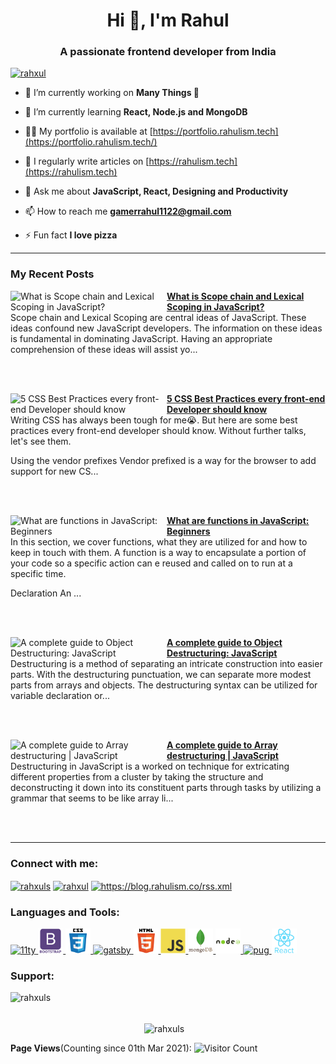 <h1 align="center">Hi 👋, I'm Rahul</h1>
<h3 align="center">A passionate frontend developer from India</h3>

<p align="left"> <a href="https://twitter.com/rahxul" target="blank"><img src="https://img.shields.io/twitter/follow/rahxul?logo=twitter&style=for-the-badge" alt="rahxul" /></a> </p>

- 🔭 I’m currently working on **Many Things 🥺**

- 🌱 I’m currently learning **React, Node.js and MongoDB**

- 👨‍💻 My portfolio is available at [https://portfolio.rahulism.tech](https://portfolio.rahulism.tech/)

- 📝 I regularly write articles on [https://rahulism.tech](https://rahulism.tech)

- 💬 Ask me about **JavaScript, React, Designing and Productivity**

- 📫 How to reach me **gamerrahul1122@gmail.com**

- ⚡ Fun fact **I love pizza**

<hr>

### My Recent Posts

<!-- HASHNODE_BLOG:START -->
<p align="left">
<a href="https://rahulism.hashnode.dev/what-is-scope-chain-and-lexical-scoping-in-javascript" title="What is Scope chain and Lexical Scoping in JavaScript?"><img src="https://cdn.hashnode.com/res/hashnode/image/upload/v1620442035143/ce8psrY8m.png" alt="What is Scope chain and Lexical Scoping in JavaScript?" width="250px" align="left" /></a>
<a href="https://rahulism.hashnode.dev/what-is-scope-chain-and-lexical-scoping-in-javascript" title="What is Scope chain and Lexical Scoping in JavaScript?"><strong>What is Scope chain and Lexical Scoping in JavaScript?</strong></a>
<br/> Scope chain and Lexical Scoping are central ideas of JavaScript. These ideas confound new JavaScript developers. The information on these ideas is fundamental in dominating JavaScript. Having an appropriate comprehension of these ideas will assist yo... </p> <br/> <br/>
<p align="left">
<a href="https://rahulism.hashnode.dev/5-css-best-practices-every-front-end-developer-should-know" title="5 CSS Best Practices every front-end Developer should know"><img src="https://cdn.hashnode.com/res/hashnode/image/upload/v1620357714947/bw_BWbJ_R.png" alt="5 CSS Best Practices every front-end Developer should know" width="250px" align="left" /></a>
<a href="https://rahulism.hashnode.dev/5-css-best-practices-every-front-end-developer-should-know" title="5 CSS Best Practices every front-end Developer should know"><strong>5 CSS Best Practices every front-end Developer should know</strong></a>
<br/> Writing CSS has always been tough for me😭. But here are some best practices every front-end developer should know. 
Without further talks, let's see them. 

Using the vendor prefixes
Vendor prefixed is a way for the browser to add support for new CS... </p> <br/> <br/>
<p align="left">
<a href="https://rahulism.hashnode.dev/what-are-functions-in-javascript-beginners" title="What are functions in JavaScript: Beginners"><img src="https://cdn.hashnode.com/res/hashnode/image/upload/v1620268671818/44OnITo3p.png" alt="What are functions in JavaScript: Beginners" width="250px" align="left" /></a>
<a href="https://rahulism.hashnode.dev/what-are-functions-in-javascript-beginners" title="What are functions in JavaScript: Beginners"><strong>What are functions in JavaScript: Beginners</strong></a>
<br/> In this section, we cover functions, what they are utilized for and how to keep in touch with them. A function is a way to encapsulate a portion of your code so a specific action can e reused and called on to run at a specific time. 

Declaration
An ... </p> <br/> <br/>
<p align="left">
<a href="https://rahulism.hashnode.dev/a-complete-guide-to-object-destructuring-javascript" title="A complete guide to Object Destructuring: JavaScript"><img src="https://cdn.hashnode.com/res/hashnode/image/upload/v1620187043692/jJacTNEYe.png" alt="A complete guide to Object Destructuring: JavaScript" width="250px" align="left" /></a>
<a href="https://rahulism.hashnode.dev/a-complete-guide-to-object-destructuring-javascript" title="A complete guide to Object Destructuring: JavaScript"><strong>A complete guide to Object Destructuring: JavaScript</strong></a>
<br/> Destructuring is a method of separating an intricate construction into easier parts.  With the destructuring punctuation, we can separate more modest parts from arrays and objects.  The destructuring syntax can be utilized for variable declaration or... </p> <br/> <br/>
<p align="left">
<a href="https://rahulism.hashnode.dev/a-complete-guide-to-array-destructuring-or-javascript" title="A complete guide to Array destructuring | JavaScript"><img src="https://cdn.hashnode.com/res/hashnode/image/upload/v1620094180945/eIzKI7u3N.png" alt="A complete guide to Array destructuring | JavaScript" width="250px" align="left" /></a>
<a href="https://rahulism.hashnode.dev/a-complete-guide-to-array-destructuring-or-javascript" title="A complete guide to Array destructuring | JavaScript"><strong>A complete guide to Array destructuring | JavaScript</strong></a>
<br/> Destructuring in JavaScript is a worked on technique for extricating different properties from a cluster by taking the structure and deconstructing it down into its constituent parts through tasks by utilizing a grammar that seems to be like array li... </p> <br/> <br/>
<!-- HASHNODE_BLOG:END -->


<hr>

<h3 align="left">Connect with me:</h3>
<p align="left">
<a href="https://dev.to/rahxuls" target="blank"><img align="center" src="https://cdn.jsdelivr.net/npm/simple-icons@3.0.1/icons/dev-dot-to.svg" alt="rahxuls" height="30" width="40" /></a>
<a href="https://twitter.com/rahxul" target="blank"><img align="center" src="https://cdn.jsdelivr.net/npm/simple-icons@3.0.1/icons/twitter.svg" alt="rahxul" height="30" width="40" /></a>
<a href="/https://blog.rahulism.co/rss.xml" target="blank"><img align="center" src="https://cdn.jsdelivr.net/npm/simple-icons@3.0.1/icons/rss.svg" alt="https://blog.rahulism.co/rss.xml" height="30" width="40" /></a>
</p>

<h3 align="left">Languages and Tools:</h3>
<p align="left"> <a href="https://www.11ty.dev/" target="_blank"> <img src="https://gist.githubusercontent.com/vivek32ta/c7f7bf583c1fb1c58d89301ea40f37fd/raw/f4c85cce5790758286b8f155ef9a177710b995df/11ty.svg" alt="11ty" width="40" height="40"/> </a> <a href="https://getbootstrap.com" target="_blank"> <img src="https://raw.githubusercontent.com/devicons/devicon/master/icons/bootstrap/bootstrap-plain-wordmark.svg" alt="bootstrap" width="40" height="40"/> </a> <a href="https://www.w3schools.com/css/" target="_blank"> <img src="https://raw.githubusercontent.com/devicons/devicon/master/icons/css3/css3-original-wordmark.svg" alt="css3" width="40" height="40"/> </a> <a href="https://www.gatsbyjs.com/" target="_blank"> <img src="https://www.vectorlogo.zone/logos/gatsbyjs/gatsbyjs-icon.svg" alt="gatsby" width="40" height="40"/> </a> <a href="https://www.w3.org/html/" target="_blank"> <img src="https://raw.githubusercontent.com/devicons/devicon/master/icons/html5/html5-original-wordmark.svg" alt="html5" width="40" height="40"/> </a> <a href="https://developer.mozilla.org/en-US/docs/Web/JavaScript" target="_blank"> <img src="https://raw.githubusercontent.com/devicons/devicon/master/icons/javascript/javascript-original.svg" alt="javascript" width="40" height="40"/> </a> <a href="https://www.mongodb.com/" target="_blank"> <img src="https://raw.githubusercontent.com/devicons/devicon/master/icons/mongodb/mongodb-original-wordmark.svg" alt="mongodb" width="40" height="40"/> </a> <a href="https://nodejs.org" target="_blank"> <img src="https://raw.githubusercontent.com/devicons/devicon/master/icons/nodejs/nodejs-original-wordmark.svg" alt="nodejs" width="40" height="40"/> </a> <a href="https://pugjs.org" target="_blank"> <img src="https://cdn.worldvectorlogo.com/logos/pug.svg" alt="pug" width="40" height="40"/> </a> <a href="https://reactjs.org/" target="_blank"> <img src="https://raw.githubusercontent.com/devicons/devicon/master/icons/react/react-original-wordmark.svg" alt="react" width="40" height="40"/> </a> </p>

<h3 align="left">Support:</h3>
<p><a href="https://www.buymeacoffee.com/rahxuls"> <img align="left" src="https://cdn.buymeacoffee.com/buttons/v2/default-yellow.png" height="50" width="210" alt="rahxuls" /></a></p><br><br>

<p>&nbsp;<img align="center" src="https://github-readme-stats.vercel.app/api?username=rahxuls&show_icons=true&locale=en" alt="rahxuls" /></p>

**Page Views**(Counting since 01th Mar 2021): ![Visitor Count](https://profile-counter.glitch.me/rahxuls/count.svg)
